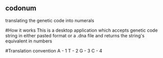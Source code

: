 ## codonum
translating the genetic code into numerals

#How it works
This is a desktop application which accepts genetic code string in either pasted format or a .dna file and returns the string's
equivalent in numbers

#Translation convention
A - 1
T - 2
G - 3
C - 4
